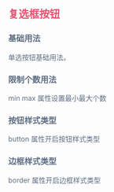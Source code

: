 <script setup>
import BaseUse from './demos/BaseUse.vue'//基本用法
import LimitCheckbox from './demos/LimitCheckbox.vue'//数量限制
import ButtonCheckbox from './demos/ButtonCheckbox.vue'//button类型
import BorderCheckbox from './demos/BorderCheckbox.vue'//border 类型

</script>

## <font color=#e55472>复选框按钮</font>

### <font color=#5e6d82>基础用法</font>

<font color=#5e6d82>单选按钮基础用法。</font>

<BaseUse/>

### <font color=#5e6d82>限制个数用法</font>

<font color=#5e6d82>min max 属性设置最小最大个数</font>
<LimitCheckbox/>

### <font color=#5e6d82>按钮样式类型</font>

<font color=#5e6d82>button 属性开启按钮样式类型</font>
<ButtonCheckbox/>

### <font color=#5e6d82>边框样式类型</font>

<font color=#5e6d82>border 属性开启边框样式类型</font>
<BorderCheckbox/>
